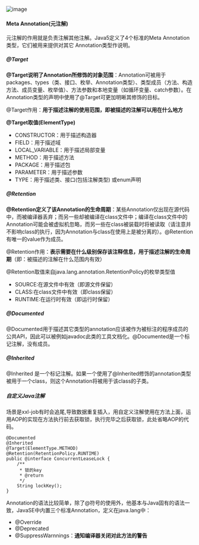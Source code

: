 ![image](http://assets.processon.com/chart_image/60004f8c6376897ae0d22043.png)
#### Meta Annotation(元注解)
元注解的作用就是负责注解其他注解。Java5定义了4个标准的Meta Annotation类型，它们被用来提供对其它 Annotation类型作说明。

##### @Target
**@Target说明了Annotation所修饰的对象范围**：Annotation可被用于 packages、types（类、接口、枚举、Annotation类型）、类型成员（方法、构造方法、成员变量、枚举值）、方法参数和本地变量（如循环变量、catch参数）。在Annotation类型的声明中使用了@Target可更加明晰其修饰的目标。

@Target作用：**用于描述注解的使用范围，即被描述的注解可以用在什么地方**

**@Target取值(ElementType)**
- CONSTRUCTOR：用于描述构造器
- FIELD：用于描述域
- LOCAL_VARIABLE：用于描述局部变量
- METHOD：用于描述方法
- PACKAGE：用于描述包
- PARAMETER：用于描述参数
- TYPE：用于描述类、接口(包括注解类型) 或enum声明

##### @Retention
**@Retention定义了该Annotation的生命周期**：某些Annotation仅出现在源代码中，而被编译器丢弃；而另一些却被编译在class文件中；编译在class文件中的Annotation可能会被虚拟机忽略，而另一些在class被装载时将被读取（请注意并不影响class的执行，因为Annotation与class在使用上是被分离的）。@Retention有唯一的value作为成员。

@Retention作用：**表示需要在什么级别保存该注释信息，用于描述注解的生命周期**（即：被描述的注解在什么范围内有效）

@Retention取值来自java.lang.annotation.RetentionPolicy的枚举类型值
- SOURCE:在源文件中有效（即源文件保留）
- CLASS:在class文件中有效（即class保留）
- RUNTIME:在运行时有效（即运行时保留）

##### @Documented
@Documented用于描述其它类型的annotation应该被作为被标注的程序成员的公共API，因此可以被例如javadoc此类的工具文档化。@Documented是一个标记注解，没有成员。

##### @Inherited
@Inherited 是一个标记注解。如果一个使用了@Inherited修饰的annotation类型被用于一个class，则这个Annotation将被用于该class的子类。

##### 自定义Java注解
场景是xxl-job有时会追尾,导致数据重复插入，用自定义注解使用在方法上面，运用AOP的实现在方法执行前去获取锁，执行完毕之后获取锁，此处省略AOP的代码。
```
@Documented
@Inherited
@Target(ElementType.METHOD)
@Retention(RetentionPolicy.RUNTIME)
public @interface ConcurrentLeaseLock {
    /**
     * 锁的key
     * @return
     */
    String lockKey();
}
```


Annotation的语法比较简单，除了@符号的使用外，他基本与Java固有的语法一致，JavaSE中内置三个标准Annotation，定义在java.lang中：
- @Override
- @Deprecated
- @SuppressWarnnings：**通知编译器关闭对此方法的警告**